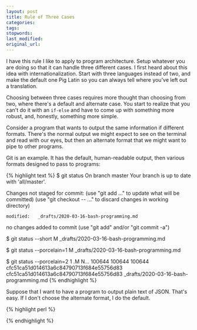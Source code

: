 ```yaml
---
layout: post
title: Rule of Three Cases
categories:
tags:
stopwords:
last_modified:
original_url:
---
```


I have this rule I like to apply to program architecture. Setup whatever you are doing so that it can handle three different cases. I first heard about this idea with internationalization. Start with three languages instead of two, and make the default one Pig Latin so you can always tell where you've left out a translation.

<!--more-->

Choosing between three cases requires more thought than choosing from two, where there's a default and alternate case. You start to realize that you can't do it with an `if-else` and have to come up with something more robust, and, honestly, something more simple.

Consider a program that wants to output the same information if different formats. There's the normal output we might expect to see on the terminal and read with our eyes, but then an alternate format that we might want to pipe to other programs.

Git is an example. It has the default, human-readable output, then various formats designed to pass to programs:

{% highlight text %}
$ git status
On branch master
Your branch is up to date with 'all/master'.

Changes not staged for commit:
  (use "git add <file>..." to update what will be committed)
  (use "git checkout -- <file>..." to discard changes in working directory)

	modified:   _drafts/2020-03-16-bash-programming.md

no changes added to commit (use "git add" and/or "git commit -a")

$ git status --short
 M _drafts/2020-03-16-bash-programming.md

$ git status --porcelain=1
 M _drafts/2020-03-16-bash-programming.md

$ git status --porcelain=2
1 .M N... 100644 100644 100644 cfc51ca51d014613a6c84790713f684e55756d83 cfc51ca51d014613a6c84790713f684e55756d83 _drafts/2020-03-16-bash-programming.md
{% endhighlight %}

Suppose that I want to have a program to output plain text of JSON. That's easy. If I don't choose the alternate format, I do the default.

{% highlight perl %}

{% endhighlight %}


